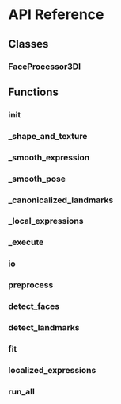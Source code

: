 # API Reference

## Classes

### FaceProcessor3DI

## Functions

### __init__

### _shape_and_texture

### _smooth_expression

### _smooth_pose

### _canonicalized_landmarks

### _local_expressions

### _execute

### io

### preprocess

### detect_faces

### detect_landmarks

### fit

### localized_expressions

### run_all

